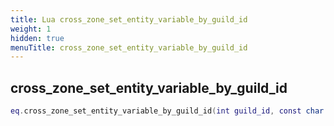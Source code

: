 ```yaml
---
title: Lua cross_zone_set_entity_variable_by_guild_id
weight: 1
hidden: true
menuTitle: cross_zone_set_entity_variable_by_guild_id
---
```

## cross_zone_set_entity_variable_by_guild_id
```lua
eq.cross_zone_set_entity_variable_by_guild_id(int guild_id, const char *variable_name, const char *variable_value) -- void
```